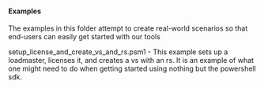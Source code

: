 #### Examples

The examples in this folder attempt to create real-world scenarios so that end-users can easily get started with our tools



setup_license_and_create_vs_and_rs.psm1 - This example sets up a loadmaster, licenses it, and creates a vs with an rs. It is an example of what one might need to do when getting started using nothing but the powershell sdk.
